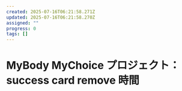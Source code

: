 ```yaml
---
created: 2025-07-16T06:21:58.271Z
updated: 2025-07-16T06:21:58.270Z
assigned: ""
progress: 0
tags: []
---
```


# MyBody MyChoice プロジェクト： success card remove 時間

